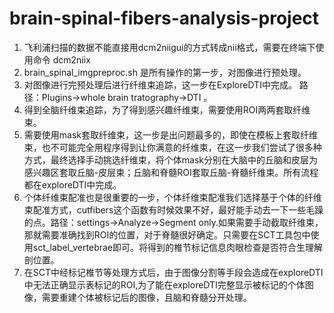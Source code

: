 ﻿# brain-spinal-fibers-analysis-project
 1. 飞利浦扫描的数据不能直接用dcm2niigui的方式转成nii格式，需要在终端下使用命令 dcm2niix 
 2. brain_spinal_imgpreproc.sh 是所有操作的第一步，对图像进行预处理。
 3. 对图像进行完预处理后进行纤维束追踪，这一步在ExploreDTI中完成。 路径：Plugins->whole brain tratography->DTI 。
 4. 得到全脑纤维束追踪，为了得到感兴趣纤维束，需要使用ROI两两套取纤维束。
 5. 需要使用mask套取纤维束，这一步是出问题最多的，即使在模板上套取纤维束，也不可能完全用程序得到让你满意的纤维束，在这一步我们尝试了很多种方式，最终选择手动挑选纤维束，将个体mask分别在大脑中的丘脑和皮层为感兴趣区套取丘脑-皮层束；丘脑和脊髓ROI套取丘脑-脊髓纤维束。所有流程都在exploreDTI中完成。
 6. 个体纤维束配准也是很重要的一步，个体纤维束配准我们选择基于个体的纤维束配准方式，cutfibers这个函数有时候效果不好，最好能手动去一下一些毛躁的点。路径：settings->Analyze->Segment only.如果需要手动截取纤维束，那就需要准确找到ROI的位置，对于脊髓很好确定。只需要在SCT工具包中使用sct_label_vertebrae即可。将得到的椎节标记信息肉眼检查是否符合生理解剖位置。
 7. 在SCT中经标记椎节等处理方式后，由于图像分割等手段会造成在exploreDTI中无法正确显示表标记的ROI,为了能在exploreDTI完整显示被标记的个体图像，需要重建个体被标记后的图像，且脑和脊髓分开处理。
